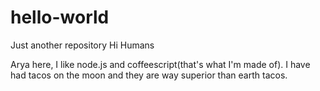 # hello-world
Just another repository
Hi Humans

Arya here, I like node.js and coffeescript(that's what I'm made of).
I have had tacos on the moon and they are way superior than earth tacos.
